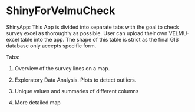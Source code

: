 # ShinyForVelmuCheck
ShinyApp:
This App is divided into separate tabs with the goal to check survey excel as thoroughly as possible.
User can upload their own VELMU-excel table into the app. 
The shape of this table is strict as the final GIS database only accepts specific form.
  
Tabs:

1. Overview of the survey lines on a map.

2. Exploratory Data Analysis.
  Plots to detect outliers.

3. Unique values and summaries of different columns

4. More detailed map

